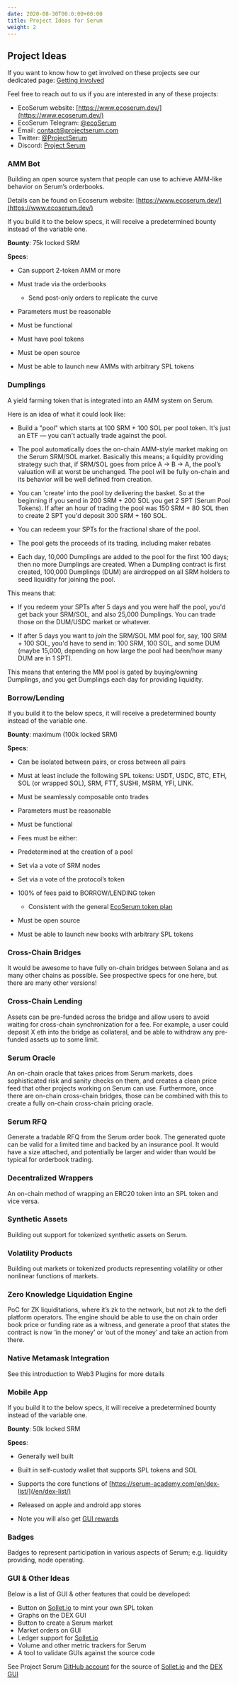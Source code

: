 ```yaml
---
date: 2020-08-30T00:0:00+00:00
title: Project Ideas for Serum
weight: 2
---
```


## Project Ideas

If you want to know how to get involved on these projects see our dedicated page: [Getting involved](/en/getting-involved)

Feel free to reach out to us if you are interested in any of these projects:

- EcoSerum website: [https://www.ecoserum.dev/](https://www.ecoserum.dev/)
- EcoSerum Telegram: [@ecoSerum](https://t.me/ecoSerum)
- Email: [contact@projectserum.com](mailto:contact@projectserum.com)
- Twitter: [@ProjectSerum](https://twitter.com/ProjectSerum)
- Discord: [Project Serum](https://discord.com/invite/MxZFT4v)

### AMM Bot

Building an open source system that people can use to achieve AMM-like behavior on Serum’s orderbooks.

Details can be found on Ecoserum website: [https://www.ecoserum.dev/](https://www.ecoserum.dev/)

If you build it to the below specs, it will receive a predetermined bounty instead of the variable one.

**Bounty**: 75k locked SRM

**Specs**:

- Can support 2-token AMM or more

- Must trade via the orderbooks

  - Send post-only orders to replicate the curve

- Parameters must be reasonable

- Must be functional

- Must have pool tokens

- Must be open source

- Must be able to launch new AMMs with arbitrary SPL tokens

### Dumplings

A yield farming token that is integrated into an AMM system on Serum.

Here is an idea of what it could look like:

- Build a "pool" which starts at 100 SRM + 100 SOL per pool token. It's just an ETF — you can't actually trade against the pool.

- The pool automatically does the on-chain AMM-style market making on the Serum SRM/SOL market. Basically this means; a liquidity providing strategy such that, if SRM/SOL goes from price A → B → A, the pool’s valuation will at worst be unchanged. The pool will be fully on-chain and its behavior will be well defined from creation.

- You can 'create' into the pool by delivering the basket. So at the beginning if you send in 200 SRM + 200 SOL you get 2 SPT (Serum Pool Tokens). If after an hour of trading the pool was 150 SRM + 80 SOL then to create 2 SPT you'd deposit 300 SRM + 160 SOL.

- You can redeem your SPTs for the fractional share of the pool.

- The pool gets the proceeds of its trading, including maker rebates

- Each day, 10,000 Dumplings are added to the pool for the first 100 days; then no more Dumplings are created. When a Dumpling contract is first created, 100,000 Dumplings (DUM) are airdropped on all SRM holders to seed liquidity for joining the pool.

This means that:

- If you redeem your SPTs after 5 days and you were half the pool, you'd get back your SRM/SOL, and also 25,000 Dumplings. You can trade those on the DUM/USDC market or whatever.

- If after 5 days you want to _join_ the SRM/SOL MM pool for, say, 100 SRM + 100 SOL, you'd have to send in: 100 SRM, 100 SOL, and some DUM (maybe 15,000, depending on how large the pool had been/how many DUM are in 1 SPT).

This means that entering the MM pool is gated by buying/owning Dumplings, and you get Dumplings each day for providing liquidity.

### Borrow/Lending

If you build it to the below specs, it will receive a predetermined bounty instead of the variable one.

**Bounty**: maximum (100k locked SRM)

**Specs**:

- Can be isolated between pairs, or cross between all pairs

- Must at least include the following SPL tokens: USDT, USDC, BTC, ETH, SOL (or wrapped SOL), SRM, FTT, SUSHI, MSRM, YFI, LINK.

- Must be seamlessly composable onto trades

- Parameters must be reasonable

- Must be functional

- Fees must be either:

- Predetermined at the creation of a pool
- Set via a vote of SRM nodes
- Set via a vote of the protocol’s token

- 100% of fees paid to BORROW/LENDING token

  - Consistent with the general [EcoSerum token plan](/en/serum-project-ideas/serum-ecosystem)

- Must be open source

- Must be able to launch new books with arbitrary SPL tokens

### Cross-Chain Bridges

It would be awesome to have fully on-chain bridges between Solana and as many other chains as possible. See prospective specs for one here, but there are many other versions!

### Cross-Chain Lending

Assets can be pre-funded across the bridge and allow users to avoid waiting for cross-chain synchronization for a fee. For example, a user could deposit X eth into the bridge as collateral, and be able to withdraw any pre-funded assets up to some limit.

### Serum Oracle

An on-chain oracle that takes prices from Serum markets, does sophisticated risk and sanity checks on them, and creates a clean price feed that other projects working on Serum can use. Furthermore, once there are on-chain cross-chain bridges, those can be combined with this to create a fully on-chain cross-chain pricing oracle.

### Serum RFQ

Generate a tradable RFQ from the Serum order book. The generated quote can be valid for a limited time and backed by an insurance pool. It would have a size attached, and potentially be larger and wider than would be typical for orderbook trading.

### Decentralized Wrappers

An on-chain method of wrapping an ERC20 token into an SPL token and vice versa.

### Synthetic Assets

Building out support for tokenized synthetic assets on Serum.

### Volatility Products

Building out markets or tokenized products representing volatility or other nonlinear functions of markets.

### Zero Knowledge Liquidation Engine

PoC for ZK liquiditations, where it’s zk to the network, but not zk to the defi platform operators. The engine should be able to use the on chain order book price or funding rate as a witness, and generate a proof that states the contract is now ‘in the money’ or ‘out of the money’ and take an action from there.

### Native Metamask Integration

See this introduction to Web3 Plugins for more details

### Mobile App

If you build it to the below specs, it will receive a predetermined bounty instead of the variable one.

**Bounty**: 50k locked SRM

**Specs**:

- Generally well built

- Built in self-custody wallet that supports SPL tokens and SOL

- Supports the core functions of [https://serum-academy.com/en/dex-list/](/en/dex-list/)

- Released on apple and android app stores

- Note you will also get [GUI rewards](/en/dex-list)

### Badges

Badges to represent participation in various aspects of Serum; e.g. liquidity providing, node operating.

### GUI & Other Ideas

Below is a list of GUI & other features that could be developed:

- Button on [Sollet.io](https://sollet.io) to mint your own SPL token
- Graphs on the DEX GUI
- Button to create a Serum market
- Market orders on GUI
- Ledger support for [Sollet.io](https://sollet.io)
- Volume and other metric trackers for Serum
- A tool to validate GUIs against the source code

See Project Serum [GitHub account](https://github.com/project-serum/) for the source of [Sollet.io](https://sollet.io) and the [DEX GUI](/en/dex-list)
